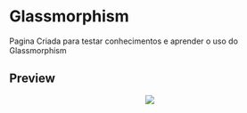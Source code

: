 # Glassmorphism


Pagina Criada para testar conhecimentos e aprender o uso do Glassmorphism

## Preview
 
<div align="center"> 
    <img src="![Captura de Tela (8)](https://user-images.githubusercontent.com/79729851/137608699-46aadd3a-a048-4eef-989b-847582aac9f9.png)"/>
</div>

